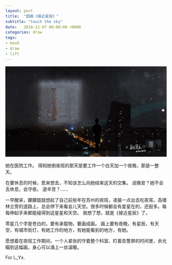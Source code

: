 ```yaml
---
layout: post
title:  "图画《接近星辰》"
subtitle: "touch the sky"
date:   2018-12-07 00:00:00 +0800
categories: draw
tags: 
- mood
- draw
- lift
---
```





![](/img/post/touch-the-sky/touch_the_sky.png)



她在医院工作。
得知她倒夜班的那天是要工作一个白天加一个夜晚，那是一整天。

在要休息的时候，思来想去，不知该怎么向她结束这天的交集。
说晚安？她不会去休息，会守夜。
道辛苦？……

一早醒来，朦朦胧胧想起了自己前些年在苏州的夜班，凌晨一点出去吃夜宵。高楼林立旁的道路上，总会停下来看会儿天空。很多时候都会有星星在的，还挺多。每每伸起手来都能碰得到这星星和天空。
我想了想，就是《接近星辰》了。

零星几个字是苍白的，要有承载物，要画成画。
画上要有夜晚，有星辰，有天空，有城市街灯，有她工作的地方，有她能看到的地方，有她。

愿想着在夜班工作期间，一个人紧张的守着整个科室、盯着告警屏的时间里，余光瞄到这幅画，身心可以涌上一丝温暖。

For L_Yx.